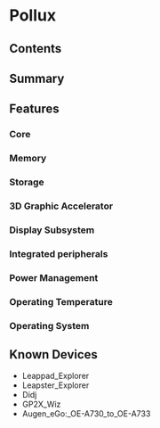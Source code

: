 # Pollux
## Contents
## Summary
## Features
### Core
### Memory
### Storage
### 3D Graphic Accelerator
### Display Subsystem
### Integrated peripherals
### Power Management
### Operating Temperature
### Operating System
## Known Devices
* Leappad_Explorer
* Leapster_Explorer
* Didj
* GP2X_Wiz
* Augen_eGo:_OE-A730_to_OE-A733
